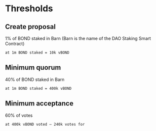 # Thresholds

## **Create proposal**

1% of BOND staked in Barn \(Barn is the name of the DAO Staking Smart Contract\)

```text
at 1m BOND staked = 10k vBOND
```

## **Minimum quorum**

40% of BOND staked in Barn

```text
at 1m BOND staked = 400k vBOND
```

## **Minimum acceptance**

60% of votes

```text
at 400k vBOND voted — 240k votes for
```

